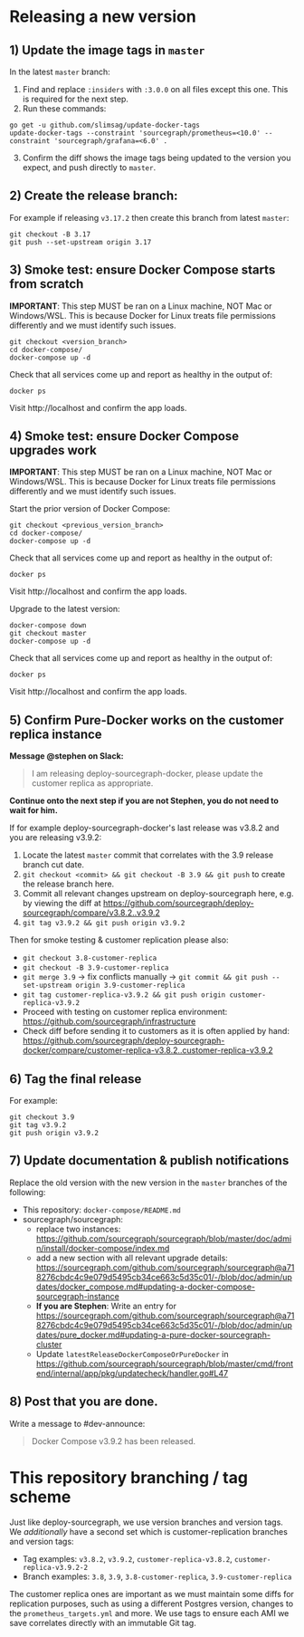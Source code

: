 # Releasing a new version

## 1) Update the image tags in `master`

In the latest `master` branch:

1. Find and replace `:insiders` with `:3.0.0` on all files except this one. This is required for the next step.
2. Run these commands:

```
go get -u github.com/slimsag/update-docker-tags
update-docker-tags --constraint 'sourcegraph/prometheus=<10.0' --constraint 'sourcegraph/grafana=<6.0' .
```

3. Confirm the diff shows the image tags being updated to the version you expect, and push directly to `master`.

## 2) Create the release branch:

For example if releasing `v3.17.2` then create this branch from latest `master`:

```
git checkout -B 3.17
git push --set-upstream origin 3.17
```

## 3) Smoke test: ensure Docker Compose starts from scratch

**IMPORTANT**: This step MUST be ran on a Linux machine, NOT Mac or Windows/WSL. This is because Docker for Linux treats file permissions differently and we must identify such issues.

```
git checkout <version_branch>
cd docker-compose/
docker-compose up -d
```

Check that all services come up and report as healthy in the output of:

```
docker ps
```

Visit http://localhost and confirm the app loads.

## 4) Smoke test: ensure Docker Compose upgrades work

**IMPORTANT**: This step MUST be ran on a Linux machine, NOT Mac or Windows/WSL. This is because Docker for Linux treats file permissions differently and we must identify such issues.

Start the prior version of Docker Compose:

```
git checkout <previous_version_branch>
cd docker-compose/
docker-compose up -d
```

Check that all services come up and report as healthy in the output of:

```
docker ps
```

Visit http://localhost and confirm the app loads.

Upgrade to the latest version:

```
docker-compose down
git checkout master
docker-compose up -d
```

Check that all services come up and report as healthy in the output of:

```
docker ps
```

Visit http://localhost and confirm the app loads.

## 5) Confirm Pure-Docker works on the customer replica instance

**Message @stephen on Slack:**

> I am releasing deploy-sourcegraph-docker, please update the customer replica as appropriate.

**Continue onto the next step if you are not Stephen, you do not need to wait for him.**

If for example deploy-sourcegraph-docker's last release was v3.8.2 and you are releasing v3.9.2:

1. Locate the latest `master` commit that correlates with the 3.9 release branch cut date.
2. `git checkout <commit> && git checkout -B 3.9 && git push` to create the release branch here.
3. Commit all relevant changes upstream on deploy-sourcegraph here, e.g. by viewing the diff at https://github.com/sourcegraph/deploy-sourcegraph/compare/v3.8.2..v3.9.2
4. `git tag v3.9.2 && git push origin v3.9.2`

Then for smoke testing & customer replication please also:

- `git checkout 3.8-customer-replica`
- `git checkout -B 3.9-customer-replica`
- `git merge 3.9` -> fix conflicts manually -> `git commit && git push --set-upstream origin 3.9-customer-replica`
- `git tag customer-replica-v3.9.2 && git push origin customer-replica-v3.9.2`
- Proceed with testing on customer replica environment: https://github.com/sourcegraph/infrastructure
- Check diff before sending it to customers as it is often applied by hand: https://github.com/sourcegraph/deploy-sourcegraph-docker/compare/customer-replica-v3.8.2..customer-replica-v3.9.2

## 6) Tag the final release

For example:

```
git checkout 3.9
git tag v3.9.2
git push origin v3.9.2
```

## 7) Update documentation & publish notifications

Replace the old version with the new version in the `master` branches of the following:

- This repository: `docker-compose/README.md`
- sourcegraph/sourcegraph:
    - replace two instances: https://github.com/sourcegraph/sourcegraph/blob/master/doc/admin/install/docker-compose/index.md
    - add a new section with all relevant upgrade details: https://sourcegraph.com/github.com/sourcegraph/sourcegraph@a718276cbdc4c9e079d5495cb34ce663c5d35c01/-/blob/doc/admin/updates/docker_compose.md#updating-a-docker-compose-sourcegraph-instance
    - **If you are Stephen**: Write an entry for https://sourcegraph.com/github.com/sourcegraph/sourcegraph@a718276cbdc4c9e079d5495cb34ce663c5d35c01/-/blob/doc/admin/updates/pure_docker.md#updating-a-pure-docker-sourcegraph-cluster
    - Update `latestReleaseDockerComposeOrPureDocker` in https://github.com/sourcegraph/sourcegraph/blob/master/cmd/frontend/internal/app/pkg/updatecheck/handler.go#L47

## 8) Post that you are done.

Write a message to #dev-announce:

> Docker Compose v3.9.2 has been released.

# This repository branching / tag scheme

Just like deploy-sourcegraph, we use version branches and version tags. We _additionally_ have a second set which is customer-replication branches and version tags:

- Tag examples: `v3.8.2`, `v3.9.2`, `customer-replica-v3.8.2`, `customer-replica-v3.9.2-2`
- Branch examples: `3.8`, `3.9`, `3.8-customer-replica`, `3.9-customer-replica`

The customer replica ones are important as we must maintain some diffs for replication purposes, such as using a different Postgres version, changes to the `prometheus_targets.yml` and more. We use tags to ensure each AMI we save correlates directly with an immutable Git tag.
